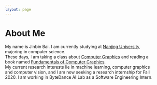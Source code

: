 ```yaml
---
layout: page
---
```


# About Me

<!-- <img src="/images/jasonansel4.jpg" class="floatpic" width="200" height="300"> -->
My name is Jinbin Bai.  I am currently studying at [Nanjing University], majoring in computer science.  
These days, I am taking a class about [Computer Graphics] and reading a book named [Fundamentals of Computer Graphics].  
My current research interests lie in machine learning, computer graphics and computer vision, and I am now seeking a research internship for Fall 2020.
I am working in ByteDance AI Lab as a Software Engineering Intern.


[Nanjing University]: https://www.nju.edu.cn/EN/
[Computer Graphics]: https://sites.cs.ucsb.edu/~lingqi/teaching/games101.html
[Fundamentals of Computer Graphics]: https://www.amazon.com/Fundamentals-Computer-Graphics-Steve-Marschner-dp-1482229390/dp/1482229390
